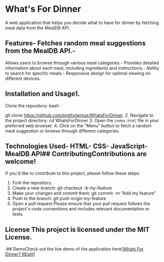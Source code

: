 # What's For Dinner

A web application that helps you decide what to have for dinner by fetching meal data from the MealDB API.

## Features- Fetches random meal suggestions from the MealDB API.- 
Allows users to browse through various meal categories.- 
Provides detailed information about each meal, including ingredients and instructions.- 
Ability to search for specific meals.-
Responsive design for optimal viewing on different devices.

## Installation and Usage1. 
Clone the repository: bash   

git clone https://github.com/prettygenius/WhatsForDinner.
2. Navigate to the project directory: cd WhatsForDinner 
3. Open the `index.html` file in your preferred web browser.
4. Click on the "Menu" button to fetch a random meal suggestion or browse through different categories.

## Technologies Used- HTML- CSS- JavaScript- MealDB API## ContributingContributions are welcome! 
If you'd like to contribute to this project, please follow these steps:
1. Fork the repository.
2. Create a new branch: git checkout -b my-feature
3. Make your changes and commit them: git commit -m "Add my feature"
4. Push to the branch: git push origin my-feature
5. Open a pull request.Please ensure that your pull request follows the project's code conventions and includes relevant documentation or tests.

## License This project is licensed under the MIT License. 

.## DemoCheck out the live demo of the application here[[Whats For Dinner? REplit]](https://replit.com/@prettygenius/WhatsForDinner)
